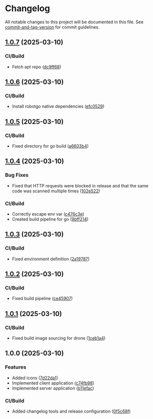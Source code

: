# Changelog

All notable changes to this project will be documented in this file. See [commit-and-tag-version](https://github.com/absolute-version/commit-and-tag-version) for commit guidelines.

## [1.0.7](https://github.com/gergof/barcode-to-pc/compare/v1.0.6...v1.0.7) (2025-03-10)


### CI/Build

* Fetch apt repo ([dc9ff68](https://github.com/gergof/barcode-to-pc/commit/dc9ff68126005a366bc69718d445c586b1e93fab))

## [1.0.6](https://github.com/gergof/barcode-to-pc/compare/v1.0.5...v1.0.6) (2025-03-10)


### CI/Build

* Install robotgo native dependencies ([efc0529](https://github.com/gergof/barcode-to-pc/commit/efc052915381b89fdafa2a9278320359c3c5c232))

## [1.0.5](https://github.com/gergof/barcode-to-pc/compare/v1.0.4...v1.0.5) (2025-03-10)


### CI/Build

* Fixed directory for go build ([a6603b4](https://github.com/gergof/barcode-to-pc/commit/a6603b46144073b05a0463d1cd41cc8099da2c00))

## [1.0.4](https://github.com/gergof/barcode-to-pc/compare/v1.0.3...v1.0.4) (2025-03-10)


### Bug Fixes

* Fixed that HTTP requests were blocked in release and that the same code was scanned multiple times ([102e522](https://github.com/gergof/barcode-to-pc/commit/102e5224636f2ef6867fe7a6fdf7bb2ae4a7b88d))


### CI/Build

* Correctly escape env var ([c476c3e](https://github.com/gergof/barcode-to-pc/commit/c476c3e3710aa4f4c9e584515b748b40bf08c535))
* Created build pipeline for go ([9bff214](https://github.com/gergof/barcode-to-pc/commit/9bff214380a56b2a1c9de49130d905cb8842c5d7))

## [1.0.3](https://github.com/gergof/barcode-to-pc/compare/v1.0.2...v1.0.3) (2025-03-10)


### CI/Build

* Fixed environment definition ([2a19787](https://github.com/gergof/barcode-to-pc/commit/2a19787104195a0766f71c2ac41bcd8c1d06bb12))

## [1.0.2](https://github.com/gergof/barcode-to-pc/compare/v1.0.1...v1.0.2) (2025-03-10)


### CI/Build

* Fixed build pipeline ([ce45907](https://github.com/gergof/barcode-to-pc/commit/ce459072f50ddb7f354c28c588bc396a44a43600))

## [1.0.1](https://github.com/gergof/barcode-to-pc/compare/v1.0.0...v1.0.1) (2025-03-10)


### CI/Build

* Fixed build image sourcing for drone ([1ceb1a4](https://github.com/gergof/barcode-to-pc/commit/1ceb1a4e397eeabf12535642828880f166b47d35))

## 1.0.0 (2025-03-10)


### Features

* Added icons ([7d22da1](https://github.com/gergof/barcode-to-pc/commit/7d22da150ba56aca1b65024b6cbe3d8aeed60965))
* Implemented client application ([c74fb98](https://github.com/gergof/barcode-to-pc/commit/c74fb98f04ed1875e83239f4f2151565f30acb5f))
* Implemented server application ([b11efac](https://github.com/gergof/barcode-to-pc/commit/b11efac8c882242cc15d2588d6d587b1cecade86))


### CI/Build

* Added changelog tools and release configuration ([0f5c68f](https://github.com/gergof/barcode-to-pc/commit/0f5c68fe55a690f5a21278356c0e2e9b3cf38c65))
